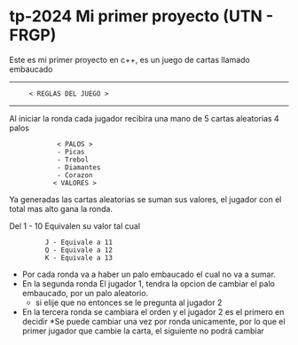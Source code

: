 # tp-2024 Mi primer proyecto (UTN - FRGP)
Este es mi primer proyecto en c++, es un juego de cartas llamado embaucado

---------------------------------------
         < REGLAS DEL JUEGO >
---------------------------------------

Al iniciar la ronda cada jugador recibira
una mano de 5 cartas aleatorias 4 palos

                < PALOS >
                - Picas
                - Trebol
                - Diamantes
                - Corazon
               < VALORES >

Ya generadas las cartas aleatorias se suman
sus valores, el jugador con el total mas alto
gana la ronda. 


 Del 1 - 10 Equivalen su valor tal cual
 
             J - Equivale a 11
             Q - Equivale a 12
             K - Equivale a 13

- Por cada ronda va a haber un palo embaucado 
el cual no va a sumar.
- En la segunda ronda El jugador 1, tendra la opcion
  de cambiar el palo embaucado, por un palo aleatorio.
  * si elije que no entonces se le pregunta al jugador 2
- En la tercera ronda se cambiara el orden y el jugador 2
  es el primero en decidir
  *Se puede cambiar una vez por ronda unicamente, por lo que
   el primer jugador que cambie la carta, el siguiente no podrá cambiar
